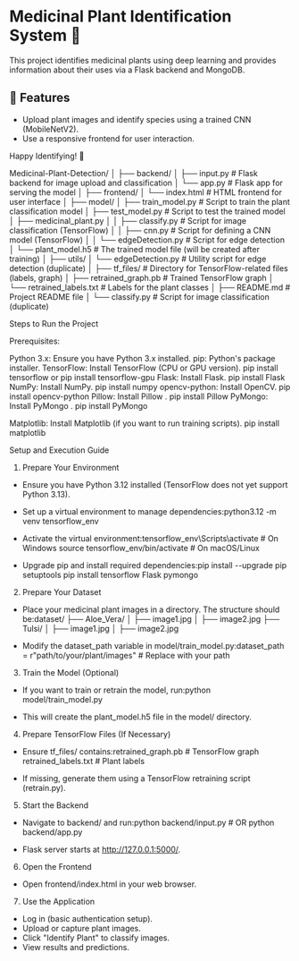 # Medicinal Plant Identification System 🌿

This project identifies medicinal plants using deep learning and provides information about their uses via a Flask backend and MongoDB.

## 🔧 Features
- Upload plant images and identify species using a trained CNN (MobileNetV2).
- Use a responsive frontend for user interaction.

Happy Identifying! 🌱

Medicinal-Plant-Detection/
│
├── backend/
│   ├── input.py     # Flask backend for image upload and classification
│   └── app.py       # Flask app for serving the model
│
├── frontend/
│   └── index.html   # HTML frontend for user interface
│
├── model/
│   ├── train_model.py   # Script to train the plant classification model
│   ├── test_model.py    # Script to test the trained model
│   ├── medicinal_plant.py
│   │   ├── classify.py  # Script for image classification (TensorFlow)
│   │   ├── cnn.py       # Script for defining a CNN model (TensorFlow)
│   │   └── edgeDetection.py # Script for edge detection
│   └── plant_model.h5   # The trained model file (will be created after training)
│
├── utils/
│   └── edgeDetection.py # Utility script for edge detection (duplicate)
│
├── tf_files/          # Directory for TensorFlow-related files (labels, graph)
│   ├── retrained_graph.pb   # Trained TensorFlow graph
│   └── retrained_labels.txt  # Labels for the plant classes
│
├── README.md          # Project README file
│
└── classify.py      # Script for image classification (duplicate)


Steps to Run the Project

Prerequisites:

Python 3.x: Ensure you have Python 3.x installed.
pip: Python's package installer.
TensorFlow: Install TensorFlow (CPU or GPU version). pip install tensorflow or pip install tensorflow-gpu
Flask: Install Flask. pip install Flask
NumPy: Install NumPy. pip install numpy
opencv-python: Install OpenCV. pip install opencv-python
Pillow: Install Pillow . pip install Pillow
PyMongo: Install PyMongo . pip install PyMongo

Matplotlib: Install Matplotlib (if you want to run training scripts). pip install matplotlib

Setup and Execution Guide
1. Prepare Your Environment
- Ensure you have Python 3.12 installed (TensorFlow does not yet support Python 3.13).
- Set up a virtual environment to manage dependencies:python3.12 -m venv tensorflow_env

- Activate the virtual environment:tensorflow_env\Scripts\activate  # On Windows
source tensorflow_env/bin/activate  # On macOS/Linux

- Upgrade pip and install required dependencies:pip install --upgrade pip setuptools
pip install tensorflow Flask pymongo


2. Prepare Your Dataset
- Place your medicinal plant images in a directory. The structure should be:dataset/
├── Aloe_Vera/
│   ├── image1.jpg
│   ├── image2.jpg
├── Tulsi/
│   ├── image1.jpg
│   ├── image2.jpg

- Modify the dataset_path variable in model/train_model.py:dataset_path = r"path/to/your/plant/images"  # Replace with your path


3. Train the Model (Optional)
- If you want to train or retrain the model, run:python model/train_model.py

- This will create the plant_model.h5 file in the model/ directory.

4. Prepare TensorFlow Files (If Necessary)
- Ensure tf_files/ contains:retrained_graph.pb  # TensorFlow graph
retrained_labels.txt  # Plant labels

- If missing, generate them using a TensorFlow retraining script (retrain.py).

5. Start the Backend
- Navigate to backend/ and run:python backend/input.py  # OR
python backend/app.py

- Flask server starts at http://127.0.0.1:5000/.

6. Open the Frontend
- Open frontend/index.html in your web browser.

7. Use the Application
- Log in (basic authentication setup).
- Upload or capture plant images.
- Click "Identify Plant" to classify images.
- View results and predictions.



